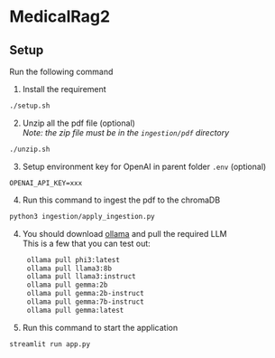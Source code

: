# MedicalRag2

## Setup

Run the following command

1. Install the requirement

```bash
./setup.sh
```

2. Unzip all the pdf file (optional)  
   _Note: the zip file must be in the `ingestion/pdf` directory_

```bash
./unzip.sh
```

3. Setup environment key for OpenAI in parent folder `.env` (optional)

```
OPENAI_API_KEY=xxx
```

4. Run this command to ingest the pdf to the chromaDB

```bash
python3 ingestion/apply_ingestion.py
```

4. You should download [ollama](https://ollama.com/) and pull the required LLM  
   This is a few that you can test out:

   ```bash
    ollama pull phi3:latest
    ollama pull llama3:8b
    ollama pull llama3:instruct
    ollama pull gemma:2b
    ollama pull gemma:2b-instruct
    ollama pull gemma:7b-instruct
    ollama pull gemma:latest
   ```

5. Run this command to start the application

```bash
streamlit run app.py
```
